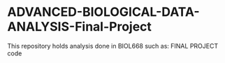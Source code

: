 # ADVANCED-BIOLOGICAL-DATA-ANALYSIS-Final-Project
This repository holds analysis done in BIOL668 such as: FINAL PROJECT code
